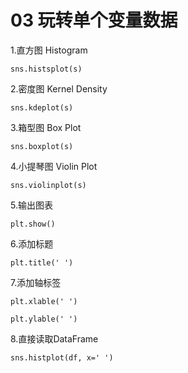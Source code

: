 # 03 玩转单个变量数据

1.直方图  Histogram

`sns.histsplot(s)`

2.密度图  Kernel  Density

`sns.kdeplot(s)`

3.箱型图  Box Plot

`sns.boxplot(s)`

4.小提琴图  Violin Plot

`sns.violinplot(s)`

5.输出图表

`plt.show()`

6.添加标题

`plt.title(' ')`

7.添加轴标签

`plt.xlable(' ')`

`plt.ylable(' ')`

8.直接读取DataFrame

`sns.histplot(df, x=' ')`

